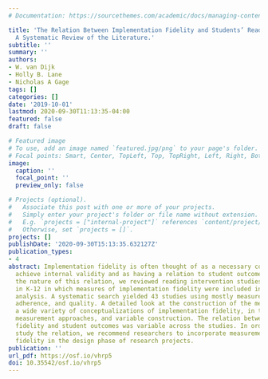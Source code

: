 ```yaml
---
# Documentation: https://sourcethemes.com/academic/docs/managing-content/

title: 'The Relation Between Implementation Fidelity and Students’ Reading Outcomes:
  A Systematic Review of the Literature.'
subtitle: ''
summary: ''
authors:
- W. van Dijk
- Holly B. Lane
- Nicholas A Gage
tags: []
categories: []
date: '2019-10-01'
lastmod: 2020-09-30T11:13:35-04:00
featured: false
draft: false

# Featured image
# To use, add an image named `featured.jpg/png` to your page's folder.
# Focal points: Smart, Center, TopLeft, Top, TopRight, Left, Right, BottomLeft, Bottom, BottomRight.
image:
  caption: ''
  focal_point: ''
  preview_only: false

# Projects (optional).
#   Associate this post with one or more of your projects.
#   Simply enter your project's folder or file name without extension.
#   E.g. `projects = ["internal-project"]` references `content/project/deep-learning/index.md`.
#   Otherwise, set `projects = []`.
projects: []
publishDate: '2020-09-30T15:13:35.632127Z'
publication_types:
- 4
abstract: Implementation fidelity is often thought of as a necessary condition to
  achieve internal validity and as having a relation to student outcomes. To examine
  the nature of this relation, we reviewed reading intervention studies for students
  in K-12 in which measures of implementation fidelity were included in final data
  analysis. A systematic search yielded 43 studies using mostly measures of dosage,
  adherence, and quality. A detailed look at the construction of the measures revealed
  a wide variety of conceptualizations of implementation fidelity, in terms of content,
  measurement approaches, and variable construction. The relation between implementation
  fidelity and student outcomes was variable across the studies. In order to better
  study the relation, we recommend researchers to incorporate measurement of implementation
  fidelity in the design phase of research projects.
publication: ''
url_pdf: https://osf.io/vhrp5
doi: 10.35542/osf.io/vhrp5
---
```

